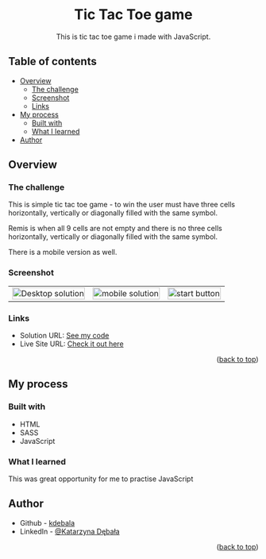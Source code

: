 <div align="center">

# Tic Tac Toe game

This is tic tac toe game i made with JavaScript.

</div>

## Table of contents

- [Overview](#overview)
  - [The challenge](#the-challenge)
  - [Screenshot](#screenshot)
  - [Links](#links)
- [My process](#my-process)
  - [Built with](#built-with)
  - [What I learned](#what-i-learned)
- [Author](#author)

## Overview

### The challenge

This is simple tic tac toe game - to win the user must have three cells horizontally, vertically or diagonally filled with the same symbol.

Remis is when all 9 cells are not empty and there is no three cells horizontally, vertically or diagonally filled with the same symbol.

There is a mobile version as well.

### Screenshot

<table>
        <tr>
		    <td>
                <img src="./screenshots/desktop"
                    alt="Desktop solution" width="100%" title="Desktop solution"  />
            </td>
			            <td>
                <img src="./screenshots/mobile"
                    alt="mobile solution" width="100%" title="Mobile solution"/>
            </td>
            <td>
                <img src="./screenshots/startBtn"
                    alt="start button" width="100%" title="Start button"/>
            </td>
        </tr>
</table>

### Links

- Solution URL: [See my code](https://github.com/kdebala/tic-tac-toe)
- Live Site URL: [Check it out here](https://kdebala.github.io/tic-tac-toe/)

<p align="right">(<a href="#top">back to top</a>)</p>

## My process

### Built with

- HTML
- SASS
- JavaScript

### What I learned

This was great opportunity for me to practise JavaScript

## Author

- Github - [kdebala](https://github.com/kdebala)
- LinkedIn - [@Katarzyna Dębała](https://www.linkedin.com/in/kdebala)

<p align="right">(<a href="#top">back to top</a>)</p>
